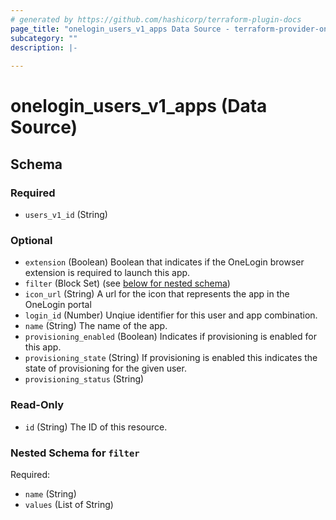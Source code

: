 ```yaml
---
# generated by https://github.com/hashicorp/terraform-plugin-docs
page_title: "onelogin_users_v1_apps Data Source - terraform-provider-onelogin"
subcategory: ""
description: |-
  
---
```


# onelogin_users_v1_apps (Data Source)





<!-- schema generated by tfplugindocs -->
## Schema

### Required

- `users_v1_id` (String)

### Optional

- `extension` (Boolean) Boolean that indicates if the OneLogin browser extension is required to launch this app.
- `filter` (Block Set) (see [below for nested schema](#nestedblock--filter))
- `icon_url` (String) A url for the icon that represents the app in the OneLogin portal
- `login_id` (Number) Unqiue identifier for this user and app combination.
- `name` (String) The name of the app.
- `provisioning_enabled` (Boolean) Indicates if provisioning is enabled for this app.
- `provisioning_state` (String) If provisioning is enabled this indicates the state of provisioning for the given user.
- `provisioning_status` (String)

### Read-Only

- `id` (String) The ID of this resource.

<a id="nestedblock--filter"></a>
### Nested Schema for `filter`

Required:

- `name` (String)
- `values` (List of String)


